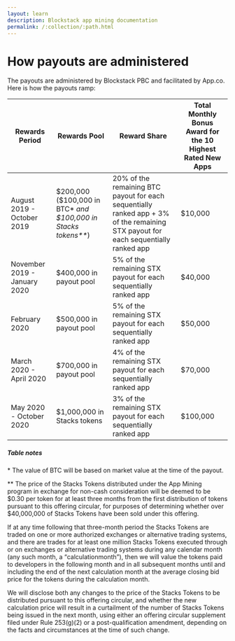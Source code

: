 ```yaml
---
layout: learn
description: Blockstack app mining documentation
permalink: /:collection/:path.html
---
```

# How payouts are administered

The payouts are administered by Blockstack PBC and facilitated by App.co. Here is how the payouts ramp: 

<div class="uk-overflow-auto">
<table class="uk-table uk-table-small uk-table-striped">
   <thead>
      <tr>
         <th>Rewards Period</th>
         <th>Rewards Pool</th>
         <th>Reward Share</th>
         <th>Total Monthly Bonus Award for the 10 Highest Rated New Apps</th>
      </tr>
   </thead>
   <tbody>
      <tr>
         <td>August 2019 - October 2019</td>
         <td>$200,000 ($100,000 in BTC* <em> and $100,000 in Stacks tokens**</em>)</td>
         <td>20% of the remaining BTC payout for each sequentially ranked app + 3% of the remaining STX payout for each sequentially ranked app</td>
         <td>$10,000</td>
      </tr>
      <tr>
         <td>November 2019 - January 2020</td>
         <td>$400,000 in payout pool</td>
         <td>5% of the remaining STX payout for each sequentially ranked app</td>
         <td>$40,000</td>
      </tr>
      <tr>
         <td>February 2020</td>
         <td>$500,000 in payout pool</td>
         <td>5% of the remaining STX payout for each sequentially ranked app</td>
         <td>$50,000</td>
      </tr>
      <tr>
         <td>March 2020 - April 2020</td>
         <td>$700,000 in payout pool</td>
         <td>4% of the remaining STX payout for each sequentially ranked app</td>
         <td>$70,000</td>
      </tr>
      <tr>
         <td>May 2020 - October 2020</td>
         <td>$1,000,000 in Stacks tokens</td>
         <td>3% of the remaining STX payout for each sequentially ranked app</td>
         <td>$100,000</td>
      </tr>
   </tbody>
</table>
</div>

<h5>Table notes</h5>
<div class="uk-text-small">
<p>* The value of BTC will be based on market value at the time of the payout.</p>
<p>** The price of the Stacks Tokens distributed under the App Mining program in exchange for non-cash consideration will be deemed to be $0.30 per token for at least three months from the first distribution of tokens pursuant to this offering circular, for purposes of determining whether over $40,000,000 of Stacks Tokens have been sold under this offering.</p>
<p>
If at any time following that three-month period the Stacks Tokens are traded on one or more authorized exchanges or alternative trading systems, and there are trades for at least one million Stacks Tokens executed through or on exchanges or alternative trading systems during any calendar month (any such month, a <q>calculationmonth</q>), then we will value the tokens paid to developers in the following month and in all subsequent months until and including the end of the next calculation month at the average closing bid price for the tokens during the calculation month. 
</p>
<p>
We will disclose both any changes to the price of the Stacks Tokens to be distributed pursuant to this offering circular, and whether the new calculation price will result in a curtailment of the number of Stacks Tokens being issued in the next month, using either an offering circular supplement filed under Rule 253(g)(2) or a post-qualification amendment, depending on the facts and circumstances at the time of such change.
</p>
</div>